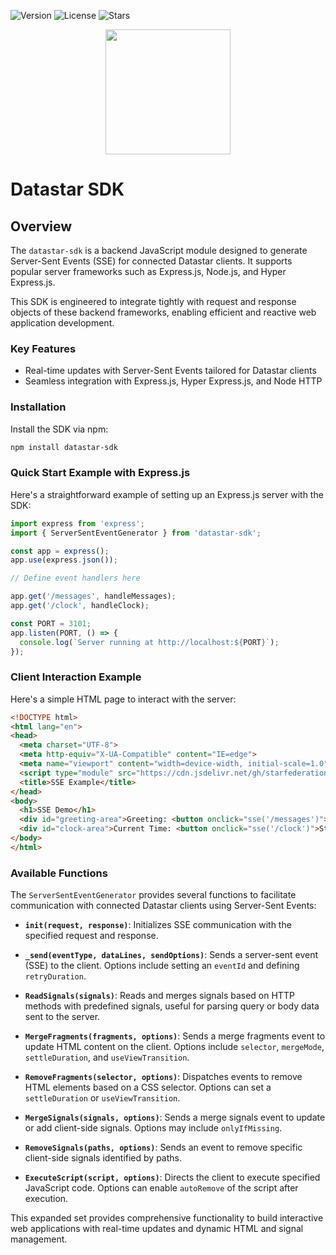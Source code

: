 ![Version](https://img.shields.io/github/package-json/v/starfederation/datastar?filename=sdk/js/package.json)
![License](https://img.shields.io/github/license/starfederation/datastar)
![Stars](https://img.shields.io/github/stars/starfederation/datastar?style=flat)

<p align="center"><img width="200" src="https://data-star.dev/static/images/rocket.webp"></p>

# Datastar SDK

## Overview

The `datastar-sdk` is a backend JavaScript module designed to generate Server-Sent Events (SSE) for connected Datastar clients. It supports popular server frameworks such as Express.js, Node.js, and Hyper Express.js.

This SDK is engineered to integrate tightly with request and response objects of these backend frameworks, enabling efficient and reactive web application development.

### Key Features

- Real-time updates with Server-Sent Events tailored for Datastar clients
- Seamless integration with Express.js, Hyper Express.js, and Node HTTP

### Installation

Install the SDK via npm:

```bash
npm install datastar-sdk
```

### Quick Start Example with Express.js

Here's a straightforward example of setting up an Express.js server with the SDK:

```javascript
import express from 'express';
import { ServerSentEventGenerator } from 'datastar-sdk';

const app = express();
app.use(express.json());

// Define event handlers here

app.get('/messages', handleMessages);
app.get('/clock', handleClock);

const PORT = 3101;
app.listen(PORT, () => {
  console.log(`Server running at http://localhost:${PORT}`);
});
```

### Client Interaction Example

Here's a simple HTML page to interact with the server:

```html
<!DOCTYPE html>
<html lang="en">
<head>
  <meta charset="UTF-8">
  <meta http-equiv="X-UA-Compatible" content="IE=edge">
  <meta name="viewport" content="width=device-width, initial-scale=1.0">
  <script type="module" src="https://cdn.jsdelivr.net/gh/starfederation/datastar/bundles/datastar.js"></script>
  <title>SSE Example</title>
</head>
<body>
  <h1>SSE Demo</h1>
  <div id="greeting-area">Greeting: <button onclick="sse('/messages')">Get Greeting</button></div>
  <div id="clock-area">Current Time: <button onclick="sse('/clock')">Start Clock</button></div>
</body>
</html>
```

### Available Functions

The `ServerSentEventGenerator` provides several functions to facilitate communication with connected Datastar clients using Server-Sent Events:

- **`init(request, response)`**: Initializes SSE communication with the specified request and response.

- **`_send(eventType, dataLines, sendOptions)`**: Sends a server-sent event (SSE) to the client. Options include setting an `eventId` and defining `retryDuration`.

- **`ReadSignals(signals)`**: Reads and merges signals based on HTTP methods with predefined signals, useful for parsing query or body data sent to the server.

- **`MergeFragments(fragments, options)`**: Sends a merge fragments event to update HTML content on the client. Options include `selector`, `mergeMode`, `settleDuration`, and `useViewTransition`.

- **`RemoveFragments(selector, options)`**: Dispatches events to remove HTML elements based on a CSS selector. Options can set a `settleDuration` or `useViewTransition`.

- **`MergeSignals(signals, options)`**: Sends a merge signals event to update or add client-side signals. Options may include `onlyIfMissing`.

- **`RemoveSignals(paths, options)`**: Sends an event to remove specific client-side signals identified by paths.

- **`ExecuteScript(script, options)`**: Directs the client to execute specified JavaScript code. Options can enable `autoRemove` of the script after execution.

This expanded set provides comprehensive functionality to build interactive web applications with real-time updates and dynamic HTML and signal management.

